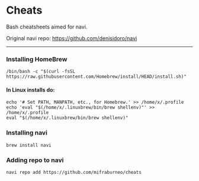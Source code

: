 # Cheats
Bash cheatsheets aimed for navi.

Original navi repo: https://github.com/denisidoro/navi

---------------------

### Installing HomeBrew

```
/bin/bash -c "$(curl -fsSL https://raw.githubusercontent.com/Homebrew/install/HEAD/install.sh)"
```
#### In Linux installs do:
```
echo '# Set PATH, MANPATH, etc., for Homebrew.' >> /home/x/.profile
echo 'eval "$(/home/x/.linuxbrew/bin/brew shellenv)"' >> /home/x/.profile
eval "$(/home/x/.linuxbrew/bin/brew shellenv)"
```
### Installing navi

```
brew install navi
```

### Adding repo to navi
```
navi repo add https://github.com/mifraburneo/cheats
```

